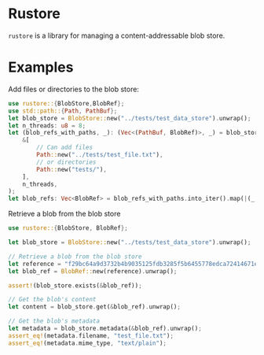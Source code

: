 # Rustore
`rustore` is a library for managing a content-addressable blob store.

# Examples
Add files or directories to the blob store:

```rust
use rustore::{BlobStore,BlobRef};
use std::path::{Path, PathBuf};
let blob_store = BlobStore::new("../tests/test_data_store").unwrap();
let n_threads: u8 = 8;
let (blob_refs_with_paths, _): (Vec<(PathBuf, BlobRef)>, _) = blob_store.add_files(
    &[
        // Can add files
        Path::new("../tests/test_file.txt"),
        // or directories
        Path::new("tests/"),
    ],
    n_threads,
);
let blob_refs: Vec<BlobRef> = blob_refs_with_paths.into_iter().map(|(_, b)| b).collect();
```

Retrieve a blob from the blob store
```rust
use rustore::{BlobStore, BlobRef};

let blob_store = BlobStore::new("../tests/test_data_store").unwrap();

// Retrieve a blob from the blob store
let reference = "f29bc64a9d3732b4b9035125fdb3285f5b6455778edca72414671e0ca3b2e0de";
let blob_ref = BlobRef::new(reference).unwrap();

assert!(blob_store.exists(&blob_ref));

// Get the blob's content
let content = blob_store.get(&blob_ref).unwrap();

// Get the blob's metadata
let metadata = blob_store.metadata(&blob_ref).unwrap();
assert_eq!(metadata.filename, "test_file.txt");
assert_eq!(metadata.mime_type, "text/plain");
```
